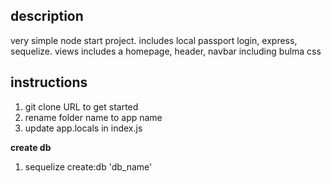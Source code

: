## description ##

very simple node start project. 
includes local passport login, express, sequelize. 
views includes a homepage, header, navbar including bulma css

## instructions ##

1. git clone URL to get started
2. rename folder name to app name
3. update app.locals in index.js

**create db**

1. sequelize create:db 'db_name'
